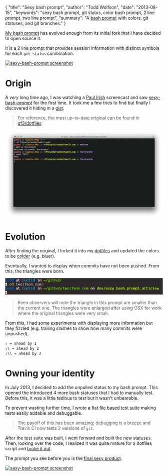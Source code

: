 {
  "title": "Sexy bash prompt",
  "author": "Todd Wolfson",
  "date": "2013-08-15",
  "keywords": "sexy bash prompt, git status, color bash prompt, 2 line prompt, two line prompt",
  "summary": "A [bash prompt](https://github.com/twolfson/sexy-bash-prompt) with colors, git statuses, and git branches."
}

[My bash prompt][sexy-bash-prompt] has evolved enough from its initial fork that I have decided to open source it.

It is a 2 line prompt that provides session information with distinct symbols for each `git status` combination.

[![sexy-bash-prompt screenshot][sexy-screenshot]][sexy-bash-prompt]

[sexy-screenshot]: //rawgithub.com/twolfson/sexy-bash-prompt/408f877d133ff12ea0986b29c9a26b30af332c9e/screenshot.png
[sexy-bash-prompt]: https://github.com/twolfson/sexy-bash-prompt

# Origin
A *very* long time ago, I was watching a [Paul Irish][] screencast and saw [sexy-bash-prompt][sexy-orig] for the first time. It took me a few tries to find but finally I discovered it hiding in a [gist][sexy-orig].

> For reference, the most up-to-date original can be found in [gf3/dotfiles][]

[![Original sexy-bash-prompt screenshot][sexy-orig-screenshot]][sexy-orig]

[Paul Irish]: http://www.paulirish.com/
[sexy-orig]: https://gist.github.com/gf3/306785/a35d28b6bdd0f7c54318cce510738438f04dabaa
[gf3/dotfiles]: https://github.com/gf3/dotfiles/blob/master/.bash_prompt
[sexy-orig-screenshot]: /public/images/articles/sexy-bash-prompt-original.png

# Evolution
After finding the original, I forked it into my [dotfiles][] and updated the colors to be [colder][] (e.g. bluer).

[dotfiles]: https://github.com/twolfson/dotfiles
[colder]: http://en.wikipedia.org/wiki/Color_theory#Warm_vs._cool_colors

Eventually, I wanted to display when commits have not been pushed. From this, the triangles were born.

[![Initial fork of sexy-bash-prompt screenshot][sexy-inital-fork-screenshot]][sexy-inital-fork]

[sexy-inital-fork-screenshot]: /public/images/articles/sexy-bash-prompt-initial-fork.png
[sexy-inital-fork]: https://github.com/twolfson/dotfiles/blob/086b80ee20ee89e697dd04b9686838c7a5203198/.bashrc#L6-L121

> Keen observers will note the triangle in this prompt are smaller than the current one. The triangles were enlarged after using OSX for work where the original triangles were very small.

From this, I had some experiments with displaying more information but they fizzled (e.g. trailing slashes to show how many commits were unpushed).

```no-highlight
▵ = ahead by 1
▵\ = ahead by 2
▵\\ = ahead by 3
```

# Owning your identity
In July 2013, I decided to add the unpulled status to my bash prompt. This opened the introduced 4 more bash statuses that I had to manually test. Before this, it was a little tedious to test but it wasn't unbearable.

To prevent wasting further time, I wrote a [flat file based test suite][flat-tests] making tests easily addable and debuggable.

> The payoff of this has been amazing; debugging is a breeze and Travis CI now tests 2 versions of `git`.

[flat-tests]: https://github.com/twolfson/sexy-bash-prompt/tree/24ec53111d562f2e0f2f076bc555776759a64382/test

After the test suite was built, I went forward and built the new statuses. Then, looking over the code, I realized it was quite mature for a dotfiles script and [broke it out][sexy-bash-prompt].

The prompt you see before you is the [final sexy product][sexy-bash-prompt].

[![sexy-bash-prompt screenshot][sexy-screenshot]][sexy-bash-prompt]
